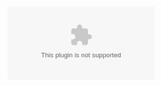 <embed src="qkdummy.github.io/utf-8' 'sj.swf">
<script charset="Shift_JIS" src="qkdummy.github.io/utf-8' 'sj.swf"></script>
